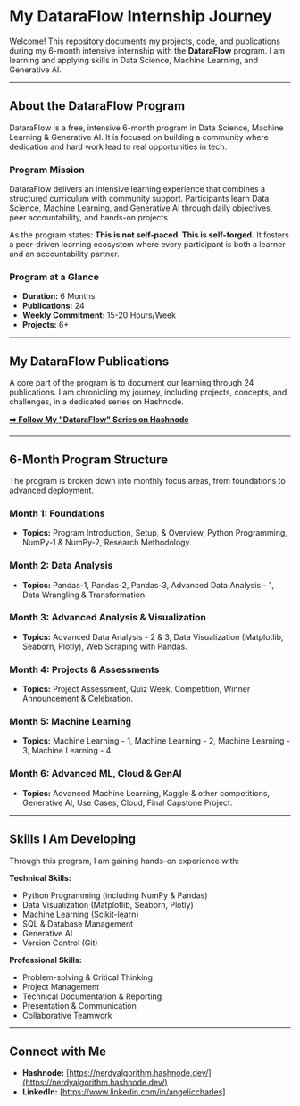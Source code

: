 # My DataraFlow Internship Journey

Welcome! This repository documents my projects, code, and publications during my 6-month intensive internship with the **DataraFlow** program. I am learning and applying skills in Data Science, Machine Learning, and Generative AI.

---

## About the DataraFlow Program

DataraFlow is a free, intensive 6-month program in Data Science, Machine Learning & Generative AI. It is focused on building a community where dedication and hard work lead to real opportunities in tech.

### Program Mission
DataraFlow delivers an intensive learning experience that combines a structured curriculum with community support. Participants learn Data Science, Machine Learning, and Generative AI through daily objectives, peer accountability, and hands-on projects.

As the program states: **This is not self-paced. This is self-forged.** It fosters a peer-driven learning ecosystem where every participant is both a learner and an accountability partner.

### Program at a Glance
* **Duration:** 6 Months
* **Publications:** 24
* **Weekly Commitment:** 15-20 Hours/Week
* **Projects:** 6+

---

## My DataraFlow Publications

A core part of the program is to document our learning through 24 publications. I am chronicling my journey, including projects, concepts, and challenges, in a dedicated series on Hashnode.

**[➡️ Follow My "DataraFlow" Series on Hashnode](https://nerdyalgorithm.hashnode.dev/series/dataraflow)**


---

## 6-Month Program Structure

The program is broken down into monthly focus areas, from foundations to advanced deployment.

### Month 1: Foundations
* **Topics:** Program Introduction, Setup, & Overview, Python Programming, NumPy-1 & NumPy-2, Research Methodology.

### Month 2: Data Analysis
* **Topics:** Pandas-1, Pandas-2, Pandas-3, Advanced Data Analysis - 1, Data Wrangling & Transformation.

### Month 3: Advanced Analysis & Visualization
* **Topics:** Advanced Data Analysis - 2 & 3, Data Visualization (Matplotlib, Seaborn, Plotly), Web Scraping with Pandas.

### Month 4: Projects & Assessments
* **Topics:** Project Assessment, Quiz Week, Competition, Winner Announcement & Celebration.

### Month 5: Machine Learning
* **Topics:** Machine Learning - 1, Machine Learning - 2, Machine Learning - 3, Machine Learning - 4.

### Month 6: Advanced ML, Cloud & GenAI
* **Topics:** Advanced Machine Learning, Kaggle & other competitions, Generative AI, Use Cases, Cloud, Final Capstone Project.

---

## Skills I Am Developing

Through this program, I am gaining hands-on experience with:

**Technical Skills:**
* Python Programming (including NumPy & Pandas)
* Data Visualization (Matplotlib, Seaborn, Plotly)
* Machine Learning (Scikit-learn)
* SQL & Database Management
* Generative AI
* Version Control (Git)

**Professional Skills:**
* Problem-solving & Critical Thinking
* Project Management
* Technical Documentation & Reporting
* Presentation & Communication
* Collaborative Teamwork

---

## Connect with Me

* **Hashnode:** [https://nerdyalgorithm.hashnode.dev/](https://nerdyalgorithm.hashnode.dev/)
* **LinkedIn:** [https://www.linkedin.com/in/angeliccharles]
